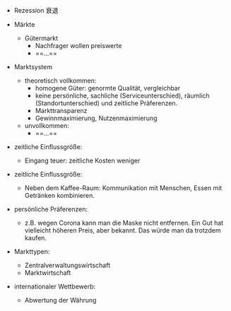 - Rezession 衰退 

- Märkte 
	- Gütermarkt 
		- Nachfrager wollen preiswerte 
		- ==...== 

- Marktsystem 
	- theoretisch vollkommen: 
		- homogene Güter: genormte Qualität, vergleichbar 
		- keine persönliche, sachliche (Serviceunterschied), räumlich (Standortunterschied) und zeitliche Präferenzen. 
		- Markttransparenz 
		- Gewinnmaximierung, Nutzenmaximierung 
	- unvollkommen: 
		- ==...== 

- zeitliche Einflussgröße: 
	- Eingang teuer: zeitliche Kosten weniger 
- zeitliche Einflussgröße: 
	- Neben dem Kaffee-Raum: Kommunikation mit Menschen, Essen mit Getränken kombinieren. 
- persönliche Präferenzen: 
	- z.B. wegen Corona kann man die Maske nicht entfernen. Ein Gut hat vielleicht höheren Preis, aber bekannt. Das würde man da trotzdem kaufen. 

- Markttypen: 
	- Zentralverwaltungswirtschaft 
	- Marktwirtschaft 


- internationaler Wettbewerb: 
	- Abwertung der Währung 